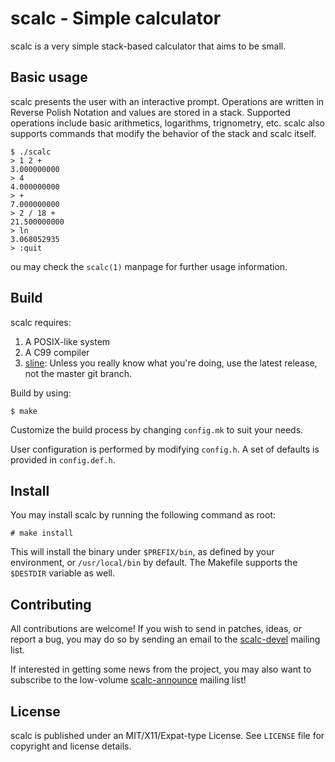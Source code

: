 # scalc - Simple calculator

scalc is a very simple stack-based calculator that aims to be small.

## Basic usage

scalc presents the user with an interactive prompt. Operations are written in
Reverse Polish Notation and values are stored in a stack. Supported operations
include basic arithmetics, logarithms, trignometry, etc. scalc also supports
commands that modify the behavior of the stack and scalc itself.

```
$ ./scalc
> 1 2 +
3.000000000
> 4
4.000000000
> +
7.000000000
> 2 / 18 +
21.500000000
> ln
3.068052935
> :quit
```

ou may check the ``scalc(1)`` manpage for further usage information.

## Build

scalc requires:

1. A POSIX-like system
2. A C99 compiler
3. [sline](https://sr.ht/~arivigo/sline): Unless you really know what you're
   doing, use the latest release, not the master git branch. 

Build by using:

```
$ make
```

Customize the build process by changing ``config.mk`` to suit your needs.

User configuration is performed by modifying ``config.h``. A set of defaults is
provided in ``config.def.h``.

## Install

You may install scalc by running the following command as root:

```
# make install
```

This will install the binary under ``$PREFIX/bin``, as defined by your
environment, or ``/usr/local/bin`` by default. The Makefile supports the
``$DESTDIR`` variable as well.

## Contributing

All contributions are welcome! If you wish to send in patches, ideas, or report
a bug, you may do so by sending an email to the
[scalc-devel](https://lists.sr.ht/~arivigo/scalc-devel) mailing list.

If interested in getting some news from the project, you may also want to
subscribe to the low-volume
[scalc-announce](https://lists.sr.ht/~arivigo/scalc-announce) mailing list!

## License

scalc is published under an MIT/X11/Expat-type License. See ``LICENSE`` file
for copyright and license details.
